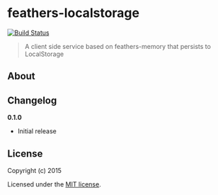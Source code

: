 # feathers-localstorage

[![Build Status](https://travis-ci.org/feathersjs/feathers-localstorage.png?branch=master)](https://travis-ci.org/feathersjs/feathers-localstorage)

> A client side service based on feathers-memory that persists to LocalStorage

## About


## Changelog

__0.1.0__

- Initial release

## License

Copyright (c) 2015

Licensed under the [MIT license](LICENSE).
